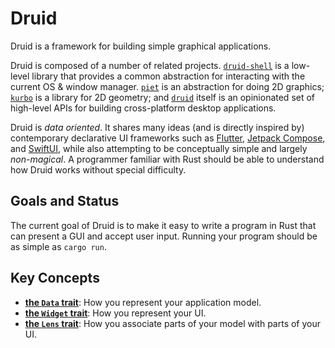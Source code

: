 # Druid

Druid is a framework for building simple graphical applications.

Druid is composed of a number of related projects. [`druid-shell`] is a
low-level library that provides a common abstraction for interacting with the
current OS & window manager. [`piet`] is an abstraction for doing 2D graphics;
[`kurbo`] is a library for 2D geometry; and [`druid`] itself is an opinionated set of
high-level APIs for building cross-platform desktop applications.

Druid is *data oriented*. It shares many ideas (and is directly inspired by)
contemporary declarative UI frameworks such as [Flutter], [Jetpack Compose],
and [SwiftUI], while also attempting to be conceptually simple and largely
*non-magical*. A programmer familiar with Rust should be able to understand how
Druid works without special difficulty.

## Goals and Status

The current goal of Druid is to make it easy to write a program in Rust that
can present a GUI and accept user input. Running your program should be as
simple as `cargo run`.

## Key Concepts

- **[the `Data` trait]**: How you represent your application model.
- **[the `Widget` trait]**: How you represent your UI.
- **[the `Lens` trait]**: How you associate parts of your model with parts of
  your UI.


[`druid-shell`]: https://docs.rs/drui-shell
[`druid`]: https://docs.rs/druid
[`piet`]: https://docs.rs/piet
[`kurbo`]: https://docs.rs/kurbo
[Flutter]: https://flutter.dev
[Jetpack Compose]: https://developer.android.com/jetpack/compos
[SwiftUI]: https://developer.apple.com/documentation/swiftui
[the `Data` trait]: ./data.md
[the `Widget` trait]: ./widget.md
[the `Lens` trait]: ./lens.md
